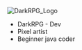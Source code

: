 ![DarkRPG_Logo](https://user-images.githubusercontent.com/69202490/200375054-4ec09e50-ccfe-4af8-86c3-f05a3e622605.png)
- DarkRPG - Dev
- Pixel artist
- Beginner java coder
